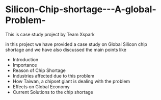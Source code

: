 # Silicon-Chip-shortage---A-global-Problem-
This is case study project by Team Xspark 

in this project we have provided a case study on Global Silicon chip shortage and we have also discussed
the main points like 
- Introduction
- Importance 
- Reason of Chip Shortage
- Industries affected due to this problem
- How Taiwan, a chipset giant is dealing with the problem
- Effects on Global Economy
- Current Solutions to the chip shortage 

